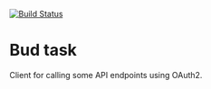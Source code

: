 [![Build Status](https://travis-ci.org/vegvari/budtask.svg?branch=master)](https://travis-ci.org/vegvari/budtask)

# Bud task

Client for calling some API endpoints using OAuth2.
